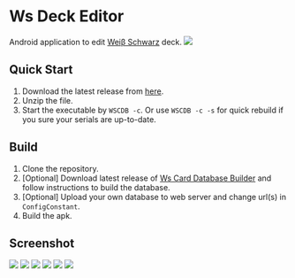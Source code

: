 # Ws Deck Editor

Android application to edit [Weiβ Schwarz](http://ws-tcg.com/) deck.
![](https://gitlab.com/GroupAvalon/WsDeckEditor/blob/master/screenshots/003.png)

## Quick Start

1. Download the latest release from [here](https://gitlab.com/GroupAvalon/WsCardDatabaseBuilder/tags).
2. Unzip the file.
3. Start the executable by `WSCDB -c`. Or use `WSCDB -c -s` for quick rebuild if you sure your serials are up-to-date.

## Build

1. Clone the repository.
2. [Optional] Download latest release of [Ws Card Database Builder](https://gitlab.com/GroupAvalon/WsCardDatabaseBuilder) and follow instructions to build the database.
3. [Optional] Upload your own database to web server and change url(s) in `ConfigConstant`.
4. Build the apk.



## Screenshot

![](https://gitlab.com/GroupAvalon/WsDeckEditor/raw/master/screenshots/001.png)
![](https://gitlab.com/GroupAvalon/WsDeckEditor/raw/master/screenshots/002.png)
![](https://gitlab.com/GroupAvalon/WsDeckEditor/raw/master/screenshots/003.png)
![](https://gitlab.com/GroupAvalon/WsDeckEditor/raw/master/screenshots/004.png)
![](https://gitlab.com/GroupAvalon/WsDeckEditor/raw/master/screenshots/005.png)
![](https://gitlab.com/GroupAvalon/WsDeckEditor/raw/master/screenshots/006.png)